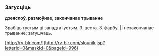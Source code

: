 ### Загусціць
**дзеяслоў, размоўнае, закончанае трыванне**

Зрабіць густым ці занадта іустым. З. цеста. З. фарбу. || незакончанае трыванне: загушчаць.

<a rel="author">[http://rv-blr.com/](http://rv-blr.com/slounik.jsp?letterId=0&maskId=0&pageId=996)</a>
